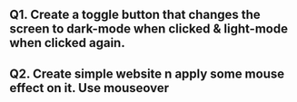 ## Q1. Create a toggle button that changes the screen to dark-mode when clicked & light-mode when clicked again.

## Q2. Create simple website n apply some mouse effect on it. Use mouseover 